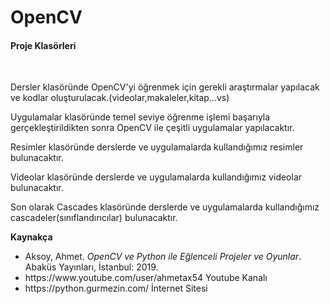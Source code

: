 # OpenCV
 <h4>Proje Klasörleri</h4><br>
 <p>
 Dersler klasöründe OpenCV'yi öğrenmek için gerekli araştırmalar yapılacak ve kodlar oluşturulacak.(videolar,makaleler,kitap...vs)</p>
 <p>
 Uygulamalar klasöründe temel seviye öğrenme işlemi başarıyla gerçekleştirildikten sonra OpenCV ile çeşitli uygulamalar yapılacaktır.</p>
<p>
 Resimler klasöründe derslerde ve uygulamalarda kullandığımız resimler bulunacaktır.
</p>
<p>
 Videolar klasöründe derslerde ve uygulamalarda kullandığımız videolar bulunacaktır.
</p>
<p>
 Son olarak Cascades klasöründe derslerde ve uygulamalarda kullandığımız cascadeler(sınıflandırıcılar) bulunacaktır.
</p>
</p><strong>Kaynakça</strong>
<ul>
 <li>Aksoy, Ahmet. <i>OpenCV ve Python ile Eğlenceli Projeler ve Oyunlar</i>. Abaküs Yayınları, İstanbul: 2019. </li>
 <li>https://www.youtube.com/user/ahmetax54 Youtube Kanalı </li>
 <li>https://python.gurmezin.com/ İnternet Sitesi</li>
 </ul>
